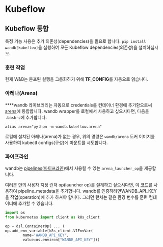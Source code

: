 # Kubeflow

##  **Kubeflow 통합**

특정 기능 사용은 추가 의존성\(dependencies\)을 필요로 합니다. `pip install wandb[kubeflow]`을 실행하여 모든 Kubeflow dependencies\(의존성\)을 설치하십시오.

###  **훈련 작업**

현재 W&B는 분포된 실행을 그룹화하기 위해 **TF\_CONFIG**를 자동으로 읽습니다.

### **아레나\(Arena\)**

 ****wandb 라이브러리는 자동으로 credentials를 컨테이너 환경에 추가함으로써 [arena](https://github.com/kubeflow/arena)에 통합합니다. wandb wrapper롤 로컬에서 사용하고 싶으시다면, 다음을 `.bashrc`에 추가합니다.

```text
alias arena="python -m wandb.kubeflow.arena"
```

  로컬에 설치된 아레나\(arena\)가 없는 경우, 위의 명령은 `wandb/arena` 도커 이미지를 사용하여 kubectl configs\(구성\)에 마운트를 시도합니다.

###  **파이프라인**

wandb는 [pipelines\(파이프라인\)](https://github.com/kubeflow/pipelines)에서 사용될 수 있는 `arena_launcher_op`을 제공합니다.

여러분 만의 사용자 지정 런처 op\(launcher op\)를 설계하고 싶으시다면, 이 [코드](https://github.com/wandb/client/blob/master/wandb/kubeflow/__init__.py)를 사용하여 pipeline\_metadata을 추가합니다. wandb를 인증하려면WANDB\_API\_KEY을 작업\(operation\)에 추가 하셔야 합니다. 그러면 런처는 같은 환경 변수를 훈련 컨테이너에 추가할 수 있습니다.

```python
import os
from kubernetes import client as k8s_client

op = dsl.ContainerOp( ... )
op.add_env_variable(k8s_client.V1EnvVar(
        name='WANDB_API_KEY',
        value=os.environ["WANDB_API_KEY"]))
```

